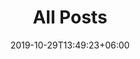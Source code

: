 ---
title: "All Posts"
date: 2019-10-29T13:49:23+06:00
draft: false

# meta description
description: "Personal blog page of Shourya Lala"

# type
type : "blog"
---